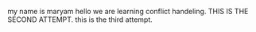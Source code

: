 my name is maryam     hello
we are learning conflict handeling.
THIS IS THE SECOND ATTEMPT.
this is the third attempt.

